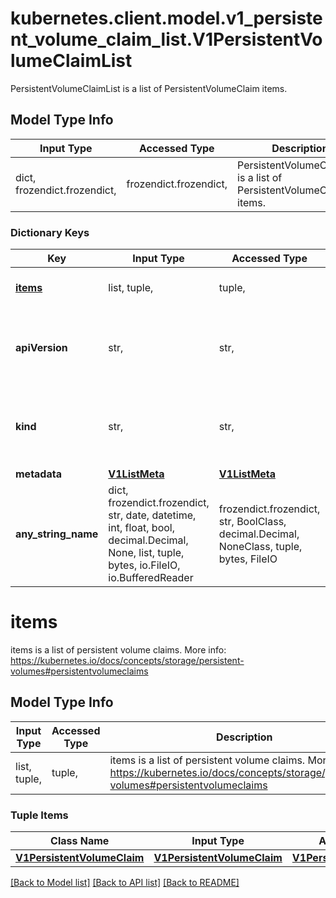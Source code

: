# kubernetes.client.model.v1_persistent_volume_claim_list.V1PersistentVolumeClaimList

PersistentVolumeClaimList is a list of PersistentVolumeClaim items.

## Model Type Info
Input Type | Accessed Type | Description | Notes
------------ | ------------- | ------------- | -------------
dict, frozendict.frozendict,  | frozendict.frozendict,  | PersistentVolumeClaimList is a list of PersistentVolumeClaim items. | 

### Dictionary Keys
Key | Input Type | Accessed Type | Description | Notes
------------ | ------------- | ------------- | ------------- | -------------
**[items](#items)** | list, tuple,  | tuple,  | items is a list of persistent volume claims. More info: https://kubernetes.io/docs/concepts/storage/persistent-volumes#persistentvolumeclaims | 
**apiVersion** | str,  | str,  | APIVersion defines the versioned schema of this representation of an object. Servers should convert recognized schemas to the latest internal value, and may reject unrecognized values. More info: https://git.k8s.io/community/contributors/devel/sig-architecture/api-conventions.md#resources | [optional] 
**kind** | str,  | str,  | Kind is a string value representing the REST resource this object represents. Servers may infer this from the endpoint the kubernetes.client submits requests to. Cannot be updated. In CamelCase. More info: https://git.k8s.io/community/contributors/devel/sig-architecture/api-conventions.md#types-kinds | [optional] 
**metadata** | [**V1ListMeta**](V1ListMeta.md) | [**V1ListMeta**](V1ListMeta.md) |  | [optional] 
**any_string_name** | dict, frozendict.frozendict, str, date, datetime, int, float, bool, decimal.Decimal, None, list, tuple, bytes, io.FileIO, io.BufferedReader | frozendict.frozendict, str, BoolClass, decimal.Decimal, NoneClass, tuple, bytes, FileIO | any string name can be used but the value must be the correct type | [optional]

# items

items is a list of persistent volume claims. More info: https://kubernetes.io/docs/concepts/storage/persistent-volumes#persistentvolumeclaims

## Model Type Info
Input Type | Accessed Type | Description | Notes
------------ | ------------- | ------------- | -------------
list, tuple,  | tuple,  | items is a list of persistent volume claims. More info: https://kubernetes.io/docs/concepts/storage/persistent-volumes#persistentvolumeclaims | 

### Tuple Items
Class Name | Input Type | Accessed Type | Description | Notes
------------- | ------------- | ------------- | ------------- | -------------
[**V1PersistentVolumeClaim**](V1PersistentVolumeClaim.md) | [**V1PersistentVolumeClaim**](V1PersistentVolumeClaim.md) | [**V1PersistentVolumeClaim**](V1PersistentVolumeClaim.md) |  | 

[[Back to Model list]](../../README.md#documentation-for-models) [[Back to API list]](../../README.md#documentation-for-api-endpoints) [[Back to README]](../../README.md)

